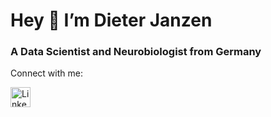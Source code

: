# Hey 👋 I’m Dieter Janzen

### A Data Scientist and Neurobiologist from Germany

Connect with me:

<a href="https://www.linkedin.com/in/dieterjanzen/"><img alt="LinkedIn" title="LinkedIn" height="32" width="32" src="https://raw.githubusercontent.com/peterthehan/peterthehan/master/assets/linkedin.svg"></a>
</p>
